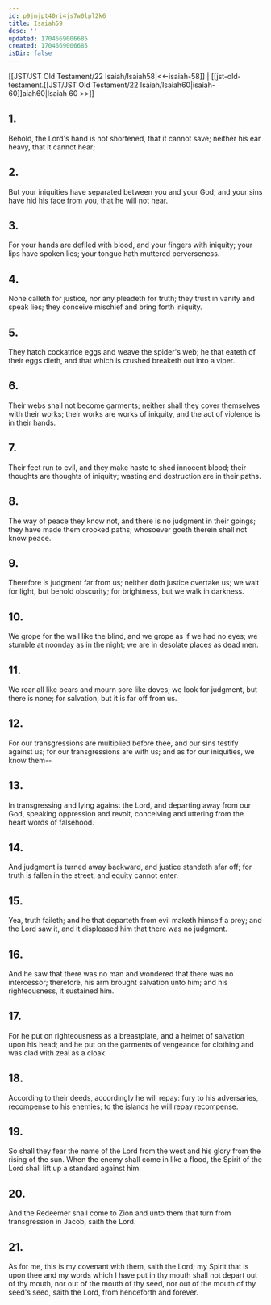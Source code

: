 ```yaml
---
id: p9jmjpt40ri4js7w0lpl2k6
title: Isaiah59
desc: ''
updated: 1704669006685
created: 1704669006685
isDir: false
---
```

[[JST/JST Old Testament/22 Isaiah/Isaiah58|<<-isaiah-58]] | [[jst-old-testament.[[JST/JST Old Testament/22 Isaiah/Isaiah60|isaiah-60]]aiah60|Isaiah 60 >>]]
## 1.
Behold, the Lord\'s hand is not shortened, that it cannot save; neither his ear heavy, that it cannot hear;
## 2.
But your iniquities have separated between you and your God; and your sins have hid his face from you, that he will not hear.
## 3.
For your hands are defiled with blood, and your fingers with iniquity; your lips have spoken lies; your tongue hath muttered perverseness.
## 4.
None calleth for justice, nor any pleadeth for truth; they trust in vanity and speak lies; they conceive mischief and bring forth iniquity.
## 5.
They hatch cockatrice eggs and weave the spider\'s web; he that eateth of their eggs dieth, and that which is crushed breaketh out into a viper.
## 6.
Their webs shall not become garments; neither shall they cover themselves with their works; their works are works of iniquity, and the act of violence is in their hands.
## 7.
Their feet run to evil, and they make haste to shed innocent blood; their thoughts are thoughts of iniquity; wasting and destruction are in their paths.
## 8.
The way of peace they know not, and there is no judgment in their goings; they have made them crooked paths; whosoever goeth therein shall not know peace.
## 9.
Therefore is judgment far from us; neither doth justice overtake us; we wait for light, but behold obscurity; for brightness, but we walk in darkness.
## 10.
We grope for the wall like the blind, and we grope as if we had no eyes; we stumble at noonday as in the night; we are in desolate places as dead men.
## 11.
We roar all like bears and mourn sore like doves; we look for judgment, but there is none; for salvation, but it is far off from us.
## 12.
For our transgressions are multiplied before thee, and our sins testify against us; for our transgressions are with us; and as for our iniquities, we know them\--
## 13.
In transgressing and lying against the Lord, and departing away from our God, speaking oppression and revolt, conceiving and uttering from the heart words of falsehood.
## 14.
And judgment is turned away backward, and justice standeth afar off; for truth is fallen in the street, and equity cannot enter.
## 15.
Yea, truth faileth; and he that departeth from evil maketh himself a prey; and the Lord saw it, and it displeased him that there was no judgment.
## 16.
And he saw that there was no man and wondered that there was no intercessor; therefore, his arm brought salvation unto him; and his righteousness, it sustained him.
## 17.
For he put on righteousness as a breastplate, and a helmet of salvation upon his head; and he put on the garments of vengeance for clothing and was clad with zeal as a cloak.
## 18.
According to their deeds, accordingly he will repay: fury to his adversaries, recompense to his enemies; to the islands he will repay recompense.
## 19.
So shall they fear the name of the Lord from the west and his glory from the rising of the sun. When the enemy shall come in like a flood, the Spirit of the Lord shall lift up a standard against him.
## 20.
And the Redeemer shall come to Zion and unto them that turn from transgression in Jacob, saith the Lord.
## 21.
As for me, this is my covenant with them, saith the Lord; my Spirit that is upon thee and my words which I have put in thy mouth shall not depart out of thy mouth, nor out of the mouth of thy seed, nor out of the mouth of thy seed\'s seed, saith the Lord, from henceforth and forever.

